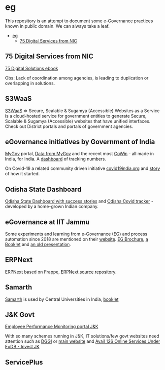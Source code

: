 # eg
This repository is an attempt to document some e-Governance practices known in public domain. We can always take a leaf.   

* [eg](#eg)
     * [75 Digital Services from NIC](#75-digital-services-from-NIC)

## 75 Digital Services from NIC 
[75 Digital Solutions ebook](https://75dsn.nic.in/)   


Obs: Lack of coordination among agencies, is leading to duplication or overlapping in solutions.   


## S3WaaS 
[S3WaaS](https://s3waas.gov.in/) => Secure, Scalable & Sugamya (Accessible) Websites as a Service is a cloud-hosted service for government entities to generate Secure, Scalable & Sugamya (Accessible) websites that have unified interfaces. Check out District portals and portals of government agencies.    


## eGovernance initiatives by Government of India
[MyGov](https://www.mygov.in/) portal, [Data from MyGov](https://data.gov.in/) and the recent most [CoWin](https://www.cowin.gov.in/) - all made in India, for India. A [dashboard](https://dashboard.cowin.gov.in/) of tracking numbers.   

On Covid-19 a related community driven initiative [covid19india.org](https://www.covid19india.org/) and [story](https://blog.covid19india.org/2020/03/14/init/) of how it started.   

## Odisha State Dashboard 
[Odisha State Dashboard with success stories](https://statedashboard.odisha.gov.in/Pages/successStories) and [Odisha Covid tracker](https://statedashboard.odisha.gov.in/) - developed by a home-grown Indian company.   


## eGovernance at IIT Jammu 
Some experiments and learning from e-Governance (EG) and process automation since 2018 are mentioned on their [website](https://iitjammu.ac.in/eg). [EG Brochure](https://drive.google.com/file/d/16g5_HIScd0YXbb93EWWu505NVhUiK44d/view), [a Booklet](https://drive.google.com/file/d/1DCz7HfI7KTeKM_UNSK3OjAsp5C1j0usJ/view) and [an old presentation](https://drive.google.com/file/d/1hKmxvwEsFm9TKcW-6Ma6poGtNMM6silK/view).   

## ERPNext 
[ERPNext](https://erpnext.com/open-source-education) based on Frappe, [ERPNext source repository](https://github.com/frappe/erpnext).    


## Samarth 
[Samarth](https://samarth.edu.in/) is used by Central Universities in India, [booklet](https://samarth.edu.in/pdf/samarth-egov-booklet.pdf)   


## J&K Govt 
[Employee Performance Monitoring portal J&K](https://epm.jk.gov.in/)    

With so many schemes running in J&K, IT solutions/few govt websites need attention such as [DGGI](https://jk.gov.in/jammukashmir/?q=search/node/dggi) or [main website](https://jk.gov.in/) and [Avail 126 Online Services Under EoDB - Invest JK](https://www.investjk.in/)    

## ServicePlus   
